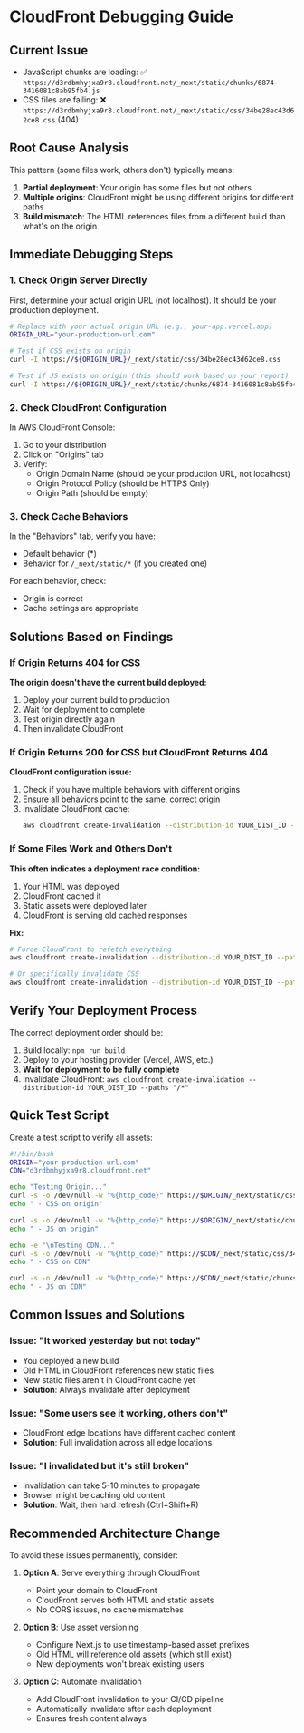 # CloudFront Debugging Guide

## Current Issue
- JavaScript chunks are loading: ✅ `https://d3rdbmhyjxa9r8.cloudfront.net/_next/static/chunks/6874-3416081c8ab95fb4.js`
- CSS files are failing: ❌ `https://d3rdbmhyjxa9r8.cloudfront.net/_next/static/css/34be28ec43d62ce8.css` (404)

## Root Cause Analysis

This pattern (some files work, others don't) typically means:
1. **Partial deployment**: Your origin has some files but not others
2. **Multiple origins**: CloudFront might be using different origins for different paths
3. **Build mismatch**: The HTML references files from a different build than what's on the origin

## Immediate Debugging Steps

### 1. Check Origin Server Directly
First, determine your actual origin URL (not localhost). It should be your production deployment.

```bash
# Replace with your actual origin URL (e.g., your-app.vercel.app)
ORIGIN_URL="your-production-url.com"

# Test if CSS exists on origin
curl -I https://${ORIGIN_URL}/_next/static/css/34be28ec43d62ce8.css

# Test if JS exists on origin (this should work based on your report)
curl -I https://${ORIGIN_URL}/_next/static/chunks/6874-3416081c8ab95fb4.js
```

### 2. Check CloudFront Configuration

In AWS CloudFront Console:
1. Go to your distribution
2. Click on "Origins" tab
3. Verify:
   - Origin Domain Name (should be your production URL, not localhost)
   - Origin Protocol Policy (should be HTTPS Only)
   - Origin Path (should be empty)

### 3. Check Cache Behaviors

In the "Behaviors" tab, verify you have:
- Default behavior (*)
- Behavior for `/_next/static/*` (if you created one)

For each behavior, check:
- Origin is correct
- Cache settings are appropriate

## Solutions Based on Findings

### If Origin Returns 404 for CSS

**The origin doesn't have the current build deployed:**
1. Deploy your current build to production
2. Wait for deployment to complete
3. Test origin directly again
4. Then invalidate CloudFront

### If Origin Returns 200 for CSS but CloudFront Returns 404

**CloudFront configuration issue:**
1. Check if you have multiple behaviors with different origins
2. Ensure all behaviors point to the same, correct origin
3. Invalidate CloudFront cache:
   ```bash
   aws cloudfront create-invalidation --distribution-id YOUR_DIST_ID --paths "/*"
   ```

### If Some Files Work and Others Don't

**This often indicates a deployment race condition:**
1. Your HTML was deployed
2. CloudFront cached it
3. Static assets were deployed later
4. CloudFront is serving old cached responses

**Fix:**
```bash
# Force CloudFront to refetch everything
aws cloudfront create-invalidation --distribution-id YOUR_DIST_ID --paths "/*"

# Or specifically invalidate CSS
aws cloudfront create-invalidation --distribution-id YOUR_DIST_ID --paths "/_next/static/css/*"
```

## Verify Your Deployment Process

The correct deployment order should be:
1. Build locally: `npm run build`
2. Deploy to your hosting provider (Vercel, AWS, etc.)
3. **Wait for deployment to be fully complete**
4. Invalidate CloudFront: `aws cloudfront create-invalidation --distribution-id YOUR_DIST_ID --paths "/*"`

## Quick Test Script

Create a test script to verify all assets:

```bash
#!/bin/bash
ORIGIN="your-production-url.com"
CDN="d3rdbmhyjxa9r8.cloudfront.net"

echo "Testing Origin..."
curl -s -o /dev/null -w "%{http_code}" https://$ORIGIN/_next/static/css/34be28ec43d62ce8.css
echo " - CSS on origin"

curl -s -o /dev/null -w "%{http_code}" https://$ORIGIN/_next/static/chunks/6874-3416081c8ab95fb4.js
echo " - JS on origin"

echo -e "\nTesting CDN..."
curl -s -o /dev/null -w "%{http_code}" https://$CDN/_next/static/css/34be28ec43d62ce8.css
echo " - CSS on CDN"

curl -s -o /dev/null -w "%{http_code}" https://$CDN/_next/static/chunks/6874-3416081c8ab95fb4.js
echo " - JS on CDN"
```

## Common Issues and Solutions

### Issue: "It worked yesterday but not today"
- You deployed a new build
- Old HTML in CloudFront references new static files
- New static files aren't in CloudFront cache yet
- **Solution**: Always invalidate after deployment

### Issue: "Some users see it working, others don't"
- CloudFront edge locations have different cached content
- **Solution**: Full invalidation across all edge locations

### Issue: "I invalidated but it's still broken"
- Invalidation can take 5-10 minutes to propagate
- Browser might be caching old content
- **Solution**: Wait, then hard refresh (Ctrl+Shift+R)

## Recommended Architecture Change

To avoid these issues permanently, consider:

1. **Option A**: Serve everything through CloudFront
   - Point your domain to CloudFront
   - CloudFront serves both HTML and static assets
   - No CORS issues, no cache mismatches

2. **Option B**: Use asset versioning
   - Configure Next.js to use timestamp-based asset prefixes
   - Old HTML will reference old assets (which still exist)
   - New deployments won't break existing users

3. **Option C**: Automate invalidation
   - Add CloudFront invalidation to your CI/CD pipeline
   - Automatically invalidate after each deployment
   - Ensures fresh content always